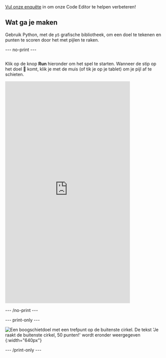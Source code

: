 <div class="c-survey-banner" style="width:100%">
  <a class="c-survey-banner__link" href="https://form.raspberrypi.org/f/code-editor-feedback" target="_blank">Vul onze enquête</a> in om onze Code Editor te helpen verbeteren!
</div>

## Wat ga je maken

Gebruik Python, met de `p5` grafische bibliotheek, om een doel te tekenen en punten te scoren door het met pijlen te raken.

--- no-print ---

<div style="display: flex; flex-wrap: wrap">
<div style="flex-basis: 175px; flex-grow: 1">  

Klik op de knop **Run** hieronder om het spel te starten. Wanneer de stip op het doel 🎯 komt, klik je met de muis (of tik je op je tablet) om je pijl af te schieten. 

  <iframe src="https://editor.raspberrypi.org/en/embed/viewer/target-practice-solution" width="400" height="710" frameborder="0" marginwidth="0" marginheight="0" allowfullscreen>
  </iframe>
</div>
</div>

--- /no-print ---

--- print-only ---

![Een boogschietdoel met een trefpunt op de buitenste cirkel. De tekst 'Je raakt de buitenste cirkel, 50 punten!' wordt eronder weergegeven](images/blue-points.png){:width="640px"}

--- /print-only ---


